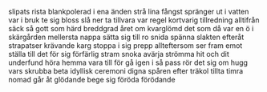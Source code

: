 slipats
rista
blankpolerad
i ena änden
strå
lina
fångst
spränger ut i vatten
var i bruk
te sig
bloss
slå ner
ta tillvara
var regel
kortvarig
tillredning
alltifrån
säck
så gott som
härd
breddgrad
året om
kvarglömd
det som då var en ö i skärgården
mellersta
nappa
sätta sig till ro
snida
spänna
slakten
efteråt
strapatser
krävande
karg
stoppa i sig
prepp
allteftersom
ser fram emot
ställa till det för sig
förfärlig
stram
snoka
avärja
strömma hit och dit
underfund
höra hemma
vara till för
gå igen
i så pass
rör det sig om
hugg
vars
skrubba
beta
idyllisk
ceremoni
digna
spåren efter
träkol
tillta
timra
nomad
går åt
glödande 
bege sig
föröda
förödande
